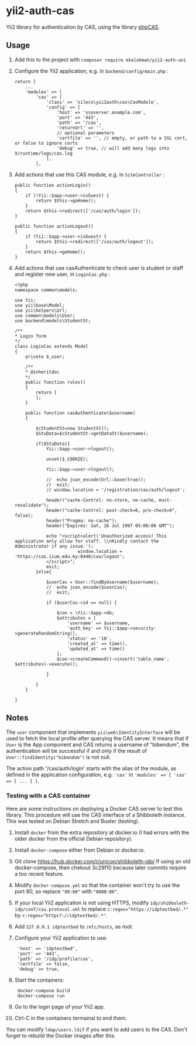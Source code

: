 yii2-auth-cas
=============

Yii2 library for authentication by CAS,
using the library [phpCAS](https://github.com/apereo/phpCAS).

Usage
-----

1. Add this to the project with `composer require ekalokman/yii2-auth-uni`

2. Configure the Yii2 application, e.g. in `backend/config/main.php` :

    ```
    return [
        ...
        'modules' => [
            'cas' => [
                'class' => 'silecs\yii2auth\cas\CasModule',
                'config' => [
                    'host' => 'ssoserver.example.com',
                    'port' => '443',
                    'path' => '/cas',
                    'returnUrl' => '',
                    // optional parameters
                    'certfile' => '', // empty, or path to a SSL cert, or false to ignore certs
                    'debug' => true, // will add many logs into X/runtime/logs/cas.log
                ],
            ],
    ```

3. Add actions that use this CAS module, e.g. in `SiteController` :

    ```
    public function actionLogin()
    {
        if (!Yii::$app->user->isGuest) {
            return $this->goHome();
        }
        return $this->redirect(['/cas/auth/login']);
    }

    public function actionLogout()
    {
        if (Yii::$app->user->isGuest) {
            return $this->redirect(['/cas/auth/logout']);
        }
        return $this->goHome();
    }
    ```

3. Add actions that use casAuthenticate to check user is student or staff and register new user, in `LoginCas.php` :

    ```
    <?php
    namespace common\models;

    use Yii;
    use yii\base\Model;
    use yii\helpers\Url;
    use common\models\User;
    use backend\models\StudentSt;

    /**
    * Login form
    */
    class LoginCas extends Model
    {
        private $_user;

        /**
        * @inheritdoc
        */
        public function rules()
        {
            return [
            ];
        }
        
        public function casAuthenticate($username)
        {

            $cStudentSt=new StudentSt();
            $StuData=$cStudentSt->getDataSt($username);
            
            if($StuData){
                Yii::$app->user->logout();

                unset($_COOKIE);

                Yii::$app->user->logout();

                //  echo json_encode(Url::base(true));
                //  exit;
                // window.location = '/registration/cas/auth/logout';

                header("cache-Control: no-store, no-cache, must-revalidate");
                header("cache-Control: post-check=0, pre-check=0", false);
                header("Pragma: no-cache");
                header("Expires: Sat, 26 Jul 1997 05:00:00 GMT");
            
                echo "<script>alert('Unauthorized access! This application only allow for staff. \\nKindly contact the Administrator if any issue.');
                            window.location = 'https://cas.iium.edu.my:8448/cas/logout';
                </script>";
                exit;
            }else{

                $userCas = User::findByUsername($username);
                //  echo json_encode($userCas);
                //  exit;

                if ($userCas->id == null) {

                    $con = \Yii::$app->db;
                    $attributes = [
                        'username' => $username,
                        'auth_key' => Yii::$app->security->generateRandomString(),
                        'status' => '10',
                        'created_at' => time(),
                        'updated_at' => time()
                    ];
                    $con->createCommand()->insert('table_name', $attributes)->execute();

                }

            }
        }

    }

    ```


Notes
-----

The `user` component that implements `yii\web\IdentityInterface`
will be used to fetch the local profile after querying the CAS server.
It means that if `User` is the App component and CAS returns a username of "bibendum",
the authentication will be successful if and only if
the result of `User::findIdentity("bibendum")` is not null.

The action path '/cas/auth/login' starts with the alias of the module,
as defined in the application configuration, e.g.
`'cas'` in `'modules' => [ 'cas' => [ ... ] ]`.


### Testing with a CAS container

Here are some instructions on deploying a Docker CAS server
to test this library.
This procedure will use the CAS interface of a Shibboleth instance.
This was tested on Debian Stretch and Buster (testing).

1. Install `docker` from the extra repository at docker.io
   (I had errors with the older docker from the official Debian repository).

2. Install `docker-compose` either from Debian or docker.io.

3. Git clone https://hub.docker.com/r/unicon/shibboleth-idp/
   If using an old docker-compose, then chekout 3c29f10
   because later commits require a too recent feature.

4. Modify `docker-compose.yml` so that the container won't try to use the port 80,
   so replace `"80:80"` with `"8080:80"`.

5. If your local Yii2 application is not using HTTPS,
   modify `idp/shibboleth-idp/conf/cas-protocol.xml`
   to replace `c:regex="https://idptestbed/.*"` by `c:regex="https?://idptestbed/.*"`.

6. Add `127.0.0.1 idptestbed` to `/etc/hosts`, as root.

7. Configure your Yii2 application to use:

        'host' => 'idptestbed',
        'port' => '443',
        'path' => '/idp/profile/cas',
        'certfile' => false,
        'debug' => true,

8. Start the containers:

        docker-compose build
        docker-compose run

9. Go to the login page of your Yii2 app.

10. Ctrl-C in the containers termainal to end them.

You can modify `ldap/users.ldif` if you want to add users to the CAS.
Don't forget to rebuild the Docker images after this.
